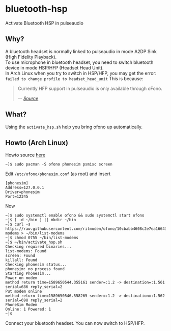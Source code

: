 # bluetooth-hsp
Activate Bluetooth HSP in pulseaudio

## Why?

A bluetooth headset is normally linked to pulseaudio in mode A2DP Sink (High Fidelity Playback).  
To use microphone in bluetooth headset, you need to switch bluetooth device in mode HSP/HFP (Headset Head Unit).  
In Arch Linux when you try to switch in HSP/HFP, you may get the error:
`failed to change profile to headset_head_unit`
This is because:

> Currently HFP support in pulseaudio is only available through oFono.
>
> -- <cite>[Source](https://www.freedesktop.org/wiki/Software/PulseAudio/Documentation/User/Bluetooth/)</cite>

## What?
Using the `activate_hsp.sh` help you bring ofono up automatically.

## Howto (Arch Linux)

Howto source [here](https://wiki.archlinux.org/index.php/Bluetooth_headset#HFP_not_working_with_PulseAudio)  

```
~]$ sudo pacman -S ofono phonesim psmisc screen
```

Edit `/etc/ofono/phonesim.conf` (as root) and insert

```
[phonesim]
Address=127.0.0.1
Driver=phonesim
Port=12345
```

Now

```
~]$ sudo systemctl enable ofono && sudo systemctl start ofono
~]$ [ -d ~/bin ] || mkdir ~/bin
~]$ curl -s https://raw.githubusercontent.com/rilmodem/ofono/10cbabb4608c2e7ea166436b19bae54b184f382f/test/list-modems > ~/bin/list-modems
~]$ chmod 0755 ~/bin/list-modems
~]$ ~/bin/activate_hsp.sh
Checking required binaries...
list-modems: Found
screen: Found
killall: Found
Checking phonesim status...
phonesim: no process found
Starting Phonesim...
Power on modem
method return time=1589650544.355161 sender=:1.2 -> destination=:1.561 serial=686 reply_serial=2
Put modem online
method return time=1589650546.558265 sender=:1.2 -> destination=:1.562 serial=698 reply_serial=2
PhoneSim Modem
Online: 1 Powered: 1
~]$ 
```

Connect your bluetooth headset. You can now switch to HSP/HFP.

